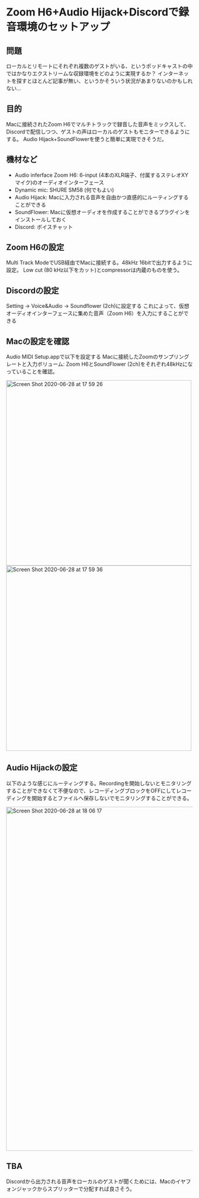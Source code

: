 # Zoom H6+Audio Hijack+Discordで録音環境のセットアップ
## 問題
ローカルとリモートにそれぞれ複数のゲストがいる、というポッドキャストの中ではかなりエクストリームな収録環境をどのように実現するか？
インターネットを探すとほとんど記事が無い、というかそういう状況があまりないのかもしれない...

## 目的
Macに接続されたZoom H6でマルチトラックで録音した音声をミックスして、Discordで配信しつつ、ゲストの声はローカルのゲストもモニターできるようにする。
Audio Hijack+SoundFlowerを使うと簡単に実現できそうだ。

## 機材など
- Audio inferface Zoom H6: 6-input (4本のXLR端子、付属するステレオXYマイク)のオーディオインターフェース
- Dynamic mic: SHURE SM58 (何でもよい)
- Audio Hijack: Macに入力される音声を自由かつ直感的にルーティングすることができる
- SoundFlower: Macに仮想オーディオを作成することができるプラグインをインストールしておく
- Discord: ボイスチャット

## Zoom H6の設定
Multi Track ModeでUSB経由でMacに接続する。48kHz 16bitで出力するように設定。
Low cut (80 kHz以下をカット)とcompressorは内蔵のものを使う。

## Discordの設定
Setting -> Voice&Audio -> Soundflower (2ch)に設定する
これによって、仮想オーディオインターフェースに集めた音声（Zoom H6）を入力にすることができる

## Macの設定を確認
Audio MIDI Setup.appで以下を設定する
Macに接続したZoomのサンプリングレートと入力ボリューム: Zoom H6とSoundFlower (2ch)をそれぞれ48kHzになっていることを確認。

<img width="500" alt="Screen Shot 2020-06-28 at 17 59 26" src="https://user-images.githubusercontent.com/1855860/85943209-83133480-b969-11ea-8e9f-b3854e059cdc.png">
<img width="500" alt="Screen Shot 2020-06-28 at 17 59 36" src="https://user-images.githubusercontent.com/1855860/85943187-59f2a400-b969-11ea-8cf7-cc0910c1a4be.png">

## Audio Hijackの設定
以下のような感じにルーティングする。Recordingを開始しないとモニタリングすることができなくて不便なので、レコーディングブロックをOFFにしてレコーディングを開始するとファイルへ保存しないでモニタリングすることができる。

<img width="928" alt="Screen Shot 2020-06-28 at 18 06 17" src="https://user-images.githubusercontent.com/1855860/85943414-e6519680-b96a-11ea-9db6-8b2b5f21a4a1.png">

## TBA
Discordから出力される音声をローカルのゲストが聞くためには、Macのイヤフォンジャックからスプリッターで分配すれば良さそう。

